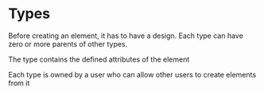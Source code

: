 # Types

Before creating an element, it has to have a design. Each type can have zero or more parents of other types.

The type contains the defined attributes of the element

Each type is owned by a user who can allow other users to create elements from it
